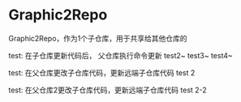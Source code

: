# Graphic2Repo
Graphic2Repo，作为1个子仓库，用于共享给其他仓库的

test: 在子仓库更新代码后， 父仓库执行命令更新
test2~
test3~
test4~

test: 在父仓库更改子仓库代码，更新远端子仓库代码
test 2

test: 在父仓库2更改子仓库代码，更新远端子仓库代码
test 2-2